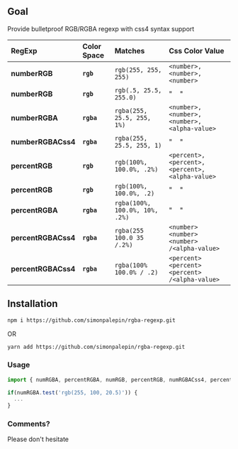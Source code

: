 ## Goal
Provide bulletproof RGB/RGBA regexp with css4 syntax support

| RegExp | Color Space | Matches | Css Color Value
| :------ | :------ | :------- | :------- |
| **numberRGB** | **`rgb`** | `rgb(255, 255, 255)` | `<number>, <number>, <number>` |
| **numberRGB** | **`rgb`** | `rgb(.5, 25.5, 255.0)` | "&nbsp;&nbsp;&nbsp;&nbsp;" |
| **numberRGBA** | **`rgba`** | `rgba(255, 25.5, 255, 1%)` | `<number>, <number>, <number>, <alpha-value>` |
| **numberRGBACss4** | **`rgba`** | `rgba(255, 25.5, 255, 1)` | "&nbsp;&nbsp;&nbsp;&nbsp;" |
| **percentRGB** | **`rgb`** | `rgb(100%, 100.0%, .2%)` | `<percent>, <percent>, <percent>, <alpha-value>` |
| **percentRGB** | **`rgb`** | `rgb(100%, 100.0%, .2)` | "&nbsp;&nbsp;&nbsp;&nbsp;" |
| **percentRGBA** | **`rgba`** | `rgba(100%, 100.0%, 10%, .2%)` | "&nbsp;&nbsp;&nbsp;&nbsp;" |
| **percentRGBACss4** | **`rgba`** | `rgba(255 100.0 35 /.2%)` | `<number> <number> <number> /<alpha-value>` |
| **percentRGBACss4** | **`rgba`** | `rgba(100% 100.0% / .2)` | `<percent> <percent> <percent> /<alpha-value>` |

## Installation

```bash
npm i https://github.com/simonpalepin/rgba-regexp.git
```
OR
```bash
yarn add https://github.com/simonpalepin/rgba-regexp.git
```

### Usage
```typescript
import { numRGBA, percentRGBA, numRGB, percentRGB, numRGBACss4, percentRGBACss4 } from '@simonpalepin/rgba-regexp';

if(numRGBA.test('rgb(255, 100, 20.5)')) {
  ...
}
```

### Comments?
Please don't hesitate